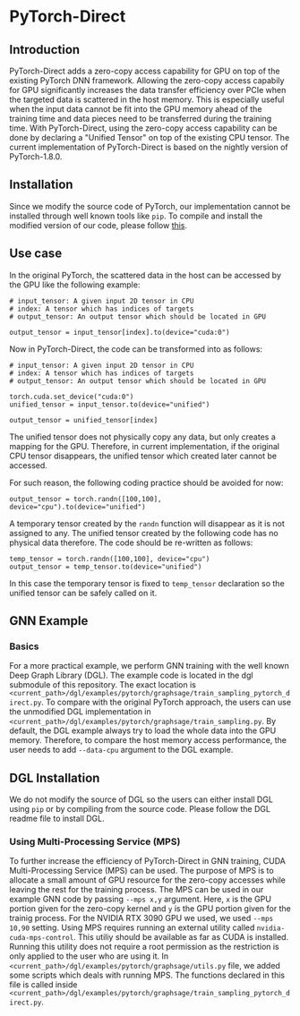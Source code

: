 # PyTorch-Direct
## Introduction
PyTorch-Direct adds a zero-copy access capability for GPU on top of the existing PyTorch DNN framework. Allowing the zero-copy access capabily for GPU significantly increases the data transfer efficiency over PCIe when the targeted data is scattered in the host memory. This is especially useful when the input data cannot be fit into the GPU memory ahead of the training time and data pieces need to be transferred during the training time. With PyTorch-Direct, using the zero-copy access capability can be done by declaring a "Unified Tensor" on top of the existing CPU tensor. The current implementation of PyTorch-Direct is based on the nightly version of PyTorch-1.8.0.

## Installation
Since we modify the source code of PyTorch, our implementation cannot be installed through well known tools like `pip`. To compile and install the modified version of our code, please follow [this](https://github.com/K-Wu/pytorch-direct/tree/e2d0a3366145d0df4577797a5b2117c69271009c#from-source).

## Use case
In the original PyTorch, the scattered data in the host can be accessed by the GPU like the following example:
```
# input_tensor: A given input 2D tensor in CPU
# index: A tensor which has indices of targets
# output_tensor: An output tensor which should be located in GPU

output_tensor = input_tensor[index].to(device="cuda:0")
```

Now in PyTorch-Direct, the code can be transformed into as follows:
```
# input_tensor: A given input 2D tensor in CPU
# index: A tensor which has indices of targets
# output_tensor: An output tensor which should be located in GPU

torch.cuda.set_device("cuda:0")
unified_tensor = input_tensor.to(device="unified")

output_tensor = unified_tensor[index]
```

The unified tensor does not physically copy any data, but only creates a mapping for the GPU. Therefore, in current implementation, if the original CPU tensor disappears, the unified tensor which created later cannot be accessed.

For such reason, the following coding practice should be avoided for now:
```
output_tensor = torch.randn([100,100], device="cpu").to(device="unified")
```

A temporary tensor created by the `randn` function will disappear as it is not assigned to any. The unified tensor created by the following code has no physical data therefore. The code should be re-written as follows:
```
temp_tensor = torch.randn([100,100], device="cpu")
output_tensor = temp_tensor.to(device="unified")
```
In this case the temporary tensor is fixed to `temp_tensor` declaration so the unified tensor can be safely called on it.

## GNN Example
### Basics
For a more practical example, we perform GNN training with the well known Deep Graph Library (DGL). The example code is located in the dgl submodule of this repository. The exact location is `<current_path>/dgl/examples/pytorch/graphsage/train_sampling_pytorch_direct.py`.
To compare with the original PyTorch approach, the users can use the unmodified DGL implementation in `<current_path>/dgl/examples/pytorch/graphsage/train_sampling.py`. By default, the DGL example always try to load the whole data into the GPU memory. Therefore, to compare the host memory access performance, the user needs to add `--data-cpu` argument to the DGL example.

## DGL Installation
We do not modify the source of DGL so the users can either install DGL using `pip` or by compiling from the source code. Please follow the DGL readme file to install DGL.

### Using Multi-Processing Service (MPS)
To further increase the efficiency of PyTorch-Direct in GNN training, CUDA Multi-Processing Service (MPS) can be used. The purpose of MPS is to allocate a small amount of GPU resource for the zero-copy accesses while leaving the rest for the training process. The MPS can be used in our example GNN code by passing `--mps x,y` argument. Here, `x` is the GPU portion given for the zero-copy kernel and `y` is the GPU portion given for the trainig process. For the NVIDIA RTX 3090 GPU we used, we used `--mps 10,90` setting.
Using MPS requires running an external utility called `nvidia-cuda-mps-control`. This utiliy should be available as far as CUDA is installed. Running this utility does not require a root permission as the restriction is only applied to the user who are using it. In `<current_path>/dgl/examples/pytorch/graphsage/utils.py` file, we added some scripts which deals with running MPS. The functions declared in this file is called inside `<current_path>/dgl/examples/pytorch/graphsage/train_sampling_pytorch_direct.py`.
